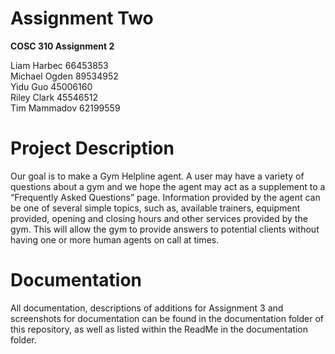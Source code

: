 
# Assignment Two  

**COSC 310 Assignment 2**  

Liam Harbec 66453853  
Michael Ogden 89534952  
Yidu Guo 45006160  
Riley Clark 45546512  
Tim Mammadov 62199559  

# Project Description  

Our goal is to make a Gym Helpline agent. A user may have a variety of questions about a gym and we hope the agent may act as a supplement to a “Frequently Asked Questions” page. Information provided by the agent can be one of several simple topics, such as, available trainers, equipment provided, opening and closing hours and other services provided by the gym. This will allow the gym to provide answers to potential clients without having one or more human agents on call at times. 

# Documentation

All documentation, descriptions of additions for Assignment 3 and screenshots for documentation can be found in the documentation folder of this repository, as well as listed within the ReadMe in the documentation folder.